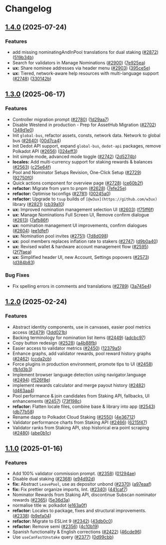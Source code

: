 # Changelog

## [1.4.0](https://github.com/polkadot-cloud/polkadot-staking-dashboard/compare/locales-v1.3.0...locales-v1.4.0) (2025-07-24)


### Features

* add missing nominatingAndInPool translations for dual staking ([#2872](https://github.com/polkadot-cloud/polkadot-staking-dashboard/issues/2872)) ([519b34b](https://github.com/polkadot-cloud/polkadot-staking-dashboard/commit/519b34b7bce0d9dd0fd250331786d927604de23d))
* Search for validators in Manage Nominations ([#2900](https://github.com/polkadot-cloud/polkadot-staking-dashboard/issues/2900)) ([7e925ea](https://github.com/polkadot-cloud/polkadot-staking-dashboard/commit/7e925ea4cfa9092f8765e27aff9e7d66f35bb85d))
* **ux:** Share nominee addresses via header menu ([#2903](https://github.com/polkadot-cloud/polkadot-staking-dashboard/issues/2903)) ([395ce5e](https://github.com/polkadot-cloud/polkadot-staking-dashboard/commit/395ce5ec8a9e7d7a626f82764b7401c5f28715d8))
* **ux:** Tiered, network-aware help resources with multi-language support ([#2748](https://github.com/polkadot-cloud/polkadot-staking-dashboard/issues/2748)) ([330142b](https://github.com/polkadot-cloud/polkadot-staking-dashboard/commit/330142bf9506be41857f311969ef45f017139f25))

## [1.3.0](https://github.com/polkadot-cloud/polkadot-staking-dashboard/compare/locales-v1.2.0...locales-v1.3.0) (2025-06-17)


### Features

* Controller migration prompt ([#2780](https://github.com/polkadot-cloud/polkadot-staking-dashboard/issues/2780)) ([1d29aa7](https://github.com/polkadot-cloud/polkadot-staking-dashboard/commit/1d29aa7a11f1f87aaf4290cdb7c52a3f3ea59ae2))
* Disable Westend in production - Prep for AssetHub Migration ([#2702](https://github.com/polkadot-cloud/polkadot-staking-dashboard/issues/2702)) ([349d1e0](https://github.com/polkadot-cloud/polkadot-staking-dashboard/commit/349d1e030fedc48df3c6df5396bcb12af098fd77))
* Init `global-bus`, refactor assets, consts, network data. Network to global bus ([#2640](https://github.com/polkadot-cloud/polkadot-staking-dashboard/issues/2640)) ([00d7ca4](https://github.com/polkadot-cloud/polkadot-staking-dashboard/commit/00d7ca4d765777ca59ce055484c23fc138bdb935))
* Init Dedot API support, expand `global-bus`, `dedot-api` packages, remove Polkadot API ([#2656](https://github.com/polkadot-cloud/polkadot-staking-dashboard/issues/2656)) ([024eff3](https://github.com/polkadot-cloud/polkadot-staking-dashboard/commit/024eff3a8c006ed842af42b9d86f97f1e7481da2))
* Init simple mode, advanced mode toggle ([#2742](https://github.com/polkadot-cloud/polkadot-staking-dashboard/issues/2742)) ([2d5274b](https://github.com/polkadot-cloud/polkadot-staking-dashboard/commit/2d5274b243b95407821de6587ebd6e71d34b2d39))
* **locales:** Add multi-currency support for staking rewards & balances ([#2563](https://github.com/polkadot-cloud/polkadot-staking-dashboard/issues/2563)) ([c25e64f](https://github.com/polkadot-cloud/polkadot-staking-dashboard/commit/c25e64f0b35beb555641a1a6f018b63bb3cf32db))
* Pool and Nominator Setups Revision, One-Click Setup ([#2729](https://github.com/polkadot-cloud/polkadot-staking-dashboard/issues/2729)) ([92750f0](https://github.com/polkadot-cloud/polkadot-staking-dashboard/commit/92750f08c99626fbcc19dbf58aad4c6656588ec0))
* Quick actions component for overview page ([#2728](https://github.com/polkadot-cloud/polkadot-staking-dashboard/issues/2728)) ([ce60b2f](https://github.com/polkadot-cloud/polkadot-staking-dashboard/commit/ce60b2f8800d19287647d388bb47f3a98eecabc3))
* **refactor:** Migrate from yarn to pnpm ([#2628](https://github.com/polkadot-cloud/polkadot-staking-dashboard/issues/2628)) ([7efe25e](https://github.com/polkadot-cloud/polkadot-staking-dashboard/commit/7efe25e7e98895ad89a69c3e55a2688e088f82a5))
* **refactor:** Optimise tsconfigs ([#2781](https://github.com/polkadot-cloud/polkadot-staking-dashboard/issues/2781)) ([00245a0](https://github.com/polkadot-cloud/polkadot-staking-dashboard/commit/00245a01717d82f7b0e33c384a7e9cf2fb5a728f))
* **refactor:** Upgrade to `tsup` builds of `[@w3ux](https://github.com/w3ux)` library ([#2821](https://github.com/polkadot-cloud/polkadot-staking-dashboard/issues/2821)) ([cb39a10](https://github.com/polkadot-cloud/polkadot-staking-dashboard/commit/cb39a106f21d18fd2f8d7a1d09c71d205be24963))
* **ux:** Improved nomination management selection UI ([#2603](https://github.com/polkadot-cloud/polkadot-staking-dashboard/issues/2603)) ([f75ff6f](https://github.com/polkadot-cloud/polkadot-staking-dashboard/commit/f75ff6ff07409b8b90c73f9b7f0b0b10c1d592ea))
* **ux:** Manage Nominations Full Screen UI, Remove confirm dialogue ([#2613](https://github.com/polkadot-cloud/polkadot-staking-dashboard/issues/2613)) ([7afb86f](https://github.com/polkadot-cloud/polkadot-staking-dashboard/commit/7afb86fc9ebeed9ddd580a01179ebb1ef6f90320))
* **ux:** nomination management UI improvements, confirm dialogues ([#2604](https://github.com/polkadot-cloud/polkadot-staking-dashboard/issues/2604)) ([ee1dfef](https://github.com/polkadot-cloud/polkadot-staking-dashboard/commit/ee1dfefb6d1337c1d1d5b913bfd505d0d10cdc04))
* **ux:** Nomination pool invites ([#2751](https://github.com/polkadot-cloud/polkadot-staking-dashboard/issues/2751)) ([7d8d098](https://github.com/polkadot-cloud/polkadot-staking-dashboard/commit/7d8d0989a607a07fc56bfaea93b1175475a3bb6a))
* **ux:** pool members replaces inflation rate to stakers ([#2747](https://github.com/polkadot-cloud/polkadot-staking-dashboard/issues/2747)) ([d9b0a40](https://github.com/polkadot-cloud/polkadot-staking-dashboard/commit/d9b0a40a1126fc93729109ac21721511f6b5df12))
* **ux:** Revised wallet & hardware account management flow ([#2595](https://github.com/polkadot-cloud/polkadot-staking-dashboard/issues/2595)) ([2f7faea](https://github.com/polkadot-cloud/polkadot-staking-dashboard/commit/2f7faea0080322e67f62f1f02ac70ead7865caf9))
* **ux:** Simplified header UI, new Account, Settings popovers ([#2573](https://github.com/polkadot-cloud/polkadot-staking-dashboard/issues/2573)) ([d384b83](https://github.com/polkadot-cloud/polkadot-staking-dashboard/commit/d384b83409e6941187da2fd910a96b803644fcdc))


### Bug Fixes

* Fix spelling errors in comments and translations ([#2789](https://github.com/polkadot-cloud/polkadot-staking-dashboard/issues/2789)) ([3a745e4](https://github.com/polkadot-cloud/polkadot-staking-dashboard/commit/3a745e4a8a1ba5a3efb6d590cc6a41c548f46ea6))

## [1.2.0](https://github.com/polkadot-cloud/polkadot-staking-dashboard/compare/locales-v1.1.0...locales-v1.2.0) (2025-02-24)


### Features

* Abstract identity components, use in canvases, easier pool metrics access ([#2479](https://github.com/polkadot-cloud/polkadot-staking-dashboard/issues/2479)) ([3dd021b](https://github.com/polkadot-cloud/polkadot-staking-dashboard/commit/3dd021be779485875b0976cca70ec36bd293b370))
* Backing terminology for nomination list items ([#2449](https://github.com/polkadot-cloud/polkadot-staking-dashboard/issues/2449)) ([adcbc97](https://github.com/polkadot-cloud/polkadot-staking-dashboard/commit/adcbc9784e31588e92d81cce56ff3554bf9b7895))
* Copy button redesign ([#2528](https://github.com/polkadot-cloud/polkadot-staking-dashboard/issues/2528)) ([a4b88fb](https://github.com/polkadot-cloud/polkadot-staking-dashboard/commit/a4b88fb8f73622af169cf0949f7025e7db79b07f))
* Easier access to validator metrics ([#2450](https://github.com/polkadot-cloud/polkadot-staking-dashboard/issues/2450)) ([12379a5](https://github.com/polkadot-cloud/polkadot-staking-dashboard/commit/12379a5f041d742b67a70672fa093379ee8cf397))
* Enhance graphs, add validator rewards, pool reward history graphs ([#2462](https://github.com/polkadot-cloud/polkadot-staking-dashboard/issues/2462)) ([ccda2cb](https://github.com/polkadot-cloud/polkadot-staking-dashboard/commit/ccda2cbaeac8075e8a6650410538f9f0ae9885d5))
* Force plugins in production environment, promote tips to UI ([#2458](https://github.com/polkadot-cloud/polkadot-staking-dashboard/issues/2458)) ([fb1d3b3](https://github.com/polkadot-cloud/polkadot-staking-dashboard/commit/fb1d3b39e136a6c16c7946900aa7447c3d126ceb))
* Implement browser language detection using navigator.language ([#2494](https://github.com/polkadot-cloud/polkadot-staking-dashboard/issues/2494)) ([f526f8e](https://github.com/polkadot-cloud/polkadot-staking-dashboard/commit/f526f8ef060774810972b9596138d007633779a3))
* implement rewards calculator and merge payout history ([#2482](https://github.com/polkadot-cloud/polkadot-staking-dashboard/issues/2482)) ([d463aa4](https://github.com/polkadot-cloud/polkadot-staking-dashboard/commit/d463aa4bb361e3cdfed435a12ad8713b9a9d04ec))
* Pool performance & join candidates from Staking API, fallbacks, UI enhancements ([#2457](https://github.com/polkadot-cloud/polkadot-staking-dashboard/issues/2457)) ([73f198c](https://github.com/polkadot-cloud/polkadot-staking-dashboard/commit/73f198c7956bfbd1cbb47780bcfac8e10d15d689))
* **refactor:** Flatten locale files, combine base & library into app ([#2543](https://github.com/polkadot-cloud/polkadot-staking-dashboard/issues/2543)) ([db77b58](https://github.com/polkadot-cloud/polkadot-staking-dashboard/commit/db77b58f77871e5d53175bb1a750dc41d0dffa76))
* Rename dapp to Polkadot Cloud Staking ([#2550](https://github.com/polkadot-cloud/polkadot-staking-dashboard/issues/2550)) ([4e36712](https://github.com/polkadot-cloud/polkadot-staking-dashboard/commit/4e3671232bb0e7ffcbf73348c1a2af883277146f))
* Validator performance charts from Staking API ([#2466](https://github.com/polkadot-cloud/polkadot-staking-dashboard/issues/2466)) ([6215f47](https://github.com/polkadot-cloud/polkadot-staking-dashboard/commit/6215f4731505e95bf78ffe826f57918b99e7a6a5))
* Validator ranks from Staking API, stop historical era point scraping ([#2480](https://github.com/polkadot-cloud/polkadot-staking-dashboard/issues/2480)) ([abe0b1c](https://github.com/polkadot-cloud/polkadot-staking-dashboard/commit/abe0b1c097dc89b60fd2c540fe84f66f69a2b6c4))

## [1.1.0](https://github.com/polkadot-cloud/polkadot-staking-dashboard/compare/locales-v1.0.0...locales-v1.1.0) (2025-01-16)


### Features

* Add 100% validator commission prompt. ([#2358](https://github.com/polkadot-cloud/polkadot-staking-dashboard/issues/2358)) ([01294ae](https://github.com/polkadot-cloud/polkadot-staking-dashboard/commit/01294aed9a437a26fe5543f8abb48ae5a0023cec))
* Disable dual staking ([#2368](https://github.com/polkadot-cloud/polkadot-staking-dashboard/issues/2368)) ([e94d92d](https://github.com/polkadot-cloud/polkadot-staking-dashboard/commit/e94d92d27fee4739a1f349a4c5ed897cae24fa1a))
* **fix:** Abstract `LeavePool`, use as depositor unbond ([#2370](https://github.com/polkadot-cloud/polkadot-staking-dashboard/issues/2370)) ([a97eaaf](https://github.com/polkadot-cloud/polkadot-staking-dashboard/commit/a97eaaf1591a0306d6de760ee6f74875fb4d52de))
* **fix:** Fix prettier organize imports, lint. ([#2340](https://github.com/polkadot-cloud/polkadot-staking-dashboard/issues/2340)) ([441caf7](https://github.com/polkadot-cloud/polkadot-staking-dashboard/commit/441caf7069b7d9a59116c05a88e82748e7b31388))
* Nominator Rewards from Staking API, discontinue Subscan nominator rewards ([#2365](https://github.com/polkadot-cloud/polkadot-staking-dashboard/issues/2365)) ([5e36d3a](https://github.com/polkadot-cloud/polkadot-staking-dashboard/commit/5e36d3ae97177b19fc4875a891958b70186b0781))
* normalise title w. polkadot ([e163a0f](https://github.com/polkadot-cloud/polkadot-staking-dashboard/commit/e163a0fa411764e335e9e5a858f8ba1bc2140f62))
* **refactor:** Locales to package, fixes and structural improvements. ([#2338](https://github.com/polkadot-cloud/polkadot-staking-dashboard/issues/2338)) ([b9efa04](https://github.com/polkadot-cloud/polkadot-staking-dashboard/commit/b9efa04f90839b13d6276c2209229d6adfe330f4))
* **refactor:** Migrate to ESLint 9 ([#2342](https://github.com/polkadot-cloud/polkadot-staking-dashboard/issues/2342)) ([43db0c0](https://github.com/polkadot-cloud/polkadot-staking-dashboard/commit/43db0c0259de34f7ce989de4b7596011e8a22000))
* **refactor:** Remove semi ([#2356](https://github.com/polkadot-cloud/polkadot-staking-dashboard/issues/2356)) ([4c10b19](https://github.com/polkadot-cloud/polkadot-staking-dashboard/commit/4c10b192612f557128b3eb23af68a24a993f41e7))
* Spanish functionality & English corrections ([#2422](https://github.com/polkadot-cloud/polkadot-staking-dashboard/issues/2422)) ([46cde96](https://github.com/polkadot-cloud/polkadot-staking-dashboard/commit/46cde9698855126fbca1b0193b4ca3d11ed8c506))
* Use `useCanFastUnstake` query ([#2377](https://github.com/polkadot-cloud/polkadot-staking-dashboard/issues/2377)) ([0d99cbb](https://github.com/polkadot-cloud/polkadot-staking-dashboard/commit/0d99cbb7156c30a047b4db32187977c1bc7b42c4))
